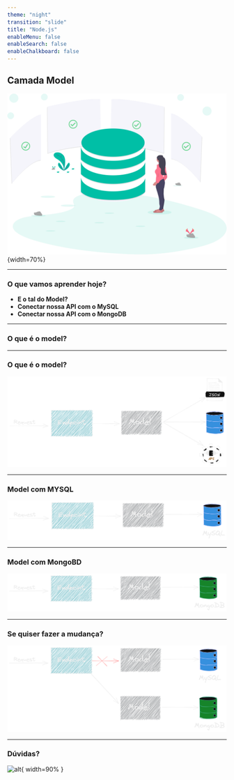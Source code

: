 ```yaml
---
theme: "night"
transition: "slide"
title: "Node.js"
enableMenu: false
enableSearch: false
enableChalkboard: false
---
```


## Camada Model

![Node](./images/db.svg){width=70%}

---

### O que vamos aprender hoje?

- **E o tal do Model?**
- **Conectar nossa API com o MySQL**
- **Conectar nossa API com o MongoDB**

---

### O que é o model?

---

### O que é o model?

![Model](./images/model.png)

---

### Model com MYSQL

![Model](./images/model-mysql.png)

---

### Model com MongoBD

![Model](./images/model-mongo.png)

---

### Se quiser fazer a mudança?

![Model](./images/model-mudanca.png)

---

### Dúvidas?

![alt](https://media3.giphy.com/media/3o6MbudLhIoFwrkTQY/giphy.gif?cid=790b76117789c6161150915091725a365bdeac4e06fd01cd&rid=giphy.gif&ct=g){ width=90% }
